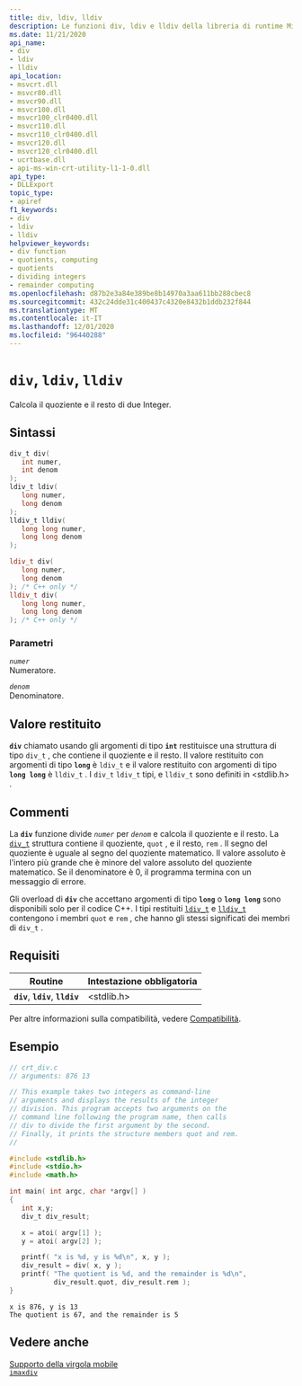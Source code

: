 ```yaml
---
title: div, ldiv, lldiv
description: Le funzioni div, ldiv e lldiv della libreria di runtime Microsoft C calcolano il quoziente e il resto di due valori integer.
ms.date: 11/21/2020
api_name:
- div
- ldiv
- lldiv
api_location:
- msvcrt.dll
- msvcr80.dll
- msvcr90.dll
- msvcr100.dll
- msvcr100_clr0400.dll
- msvcr110.dll
- msvcr110_clr0400.dll
- msvcr120.dll
- msvcr120_clr0400.dll
- ucrtbase.dll
- api-ms-win-crt-utility-l1-1-0.dll
api_type:
- DLLExport
topic_type:
- apiref
f1_keywords:
- div
- ldiv
- lldiv
helpviewer_keywords:
- div function
- quotients, computing
- quotients
- dividing integers
- remainder computing
ms.openlocfilehash: d87b2e3a84e389be8b14970a3aa611bb288cbec8
ms.sourcegitcommit: 432c24dde31c400437c4320e8432b1ddb232f844
ms.translationtype: MT
ms.contentlocale: it-IT
ms.lasthandoff: 12/01/2020
ms.locfileid: "96440288"
---
```

# <a name="div-ldiv-lldiv"></a>`div`, `ldiv`, `lldiv`

Calcola il quoziente e il resto di due Integer.

## <a name="syntax"></a>Sintassi

```C
div_t div(
   int numer,
   int denom
);
ldiv_t ldiv(
   long numer,
   long denom
);
lldiv_t lldiv(
   long long numer,
   long long denom
);
```

```cpp
ldiv_t div(
   long numer,
   long denom
); /* C++ only */
lldiv_t div(
   long long numer,
   long long denom
); /* C++ only */
```

### <a name="parameters"></a>Parametri

*`numer`*\
Numeratore.

*`denom`*\
Denominatore.

## <a name="return-value"></a>Valore restituito

**`div`** chiamato usando gli argomenti di tipo **`int`** restituisce una struttura di tipo `div_t` , che contiene il quoziente e il resto. Il valore restituito con argomenti di tipo **`long`** è `ldiv_t` e il valore restituito con argomenti di tipo **`long long`** è `lldiv_t` . I `div_t` `ldiv_t` tipi, e `lldiv_t` sono definiti in \<stdlib.h> .

## <a name="remarks"></a>Commenti

La **`div`** funzione divide *`numer`* per *`denom`* e calcola il quoziente e il resto. La [`div_t`](../../c-runtime-library/standard-types.md) struttura contiene il quoziente, `quot` , e il resto, `rem` . Il segno del quoziente è uguale al segno del quoziente matematico. Il valore assoluto è l'intero più grande che è minore del valore assoluto del quoziente matematico. Se il denominatore è 0, il programma termina con un messaggio di errore.

Gli overload di **`div`** che accettano argomenti di tipo **`long`** o **`long long`** sono disponibili solo per il codice C++. I tipi restituiti [`ldiv_t`](../../c-runtime-library/standard-types.md) e [`lldiv_t`](../../c-runtime-library/standard-types.md) contengono i membri `quot` e `rem` , che hanno gli stessi significati dei membri di `div_t` .

## <a name="requirements"></a>Requisiti

| Routine | Intestazione obbligatoria |
|--|--|
| **`div`**, **`ldiv`**, **`lldiv`** | \<stdlib.h> |

Per altre informazioni sulla compatibilità, vedere [Compatibilità](../../c-runtime-library/compatibility.md).

## <a name="example"></a>Esempio

```C
// crt_div.c
// arguments: 876 13

// This example takes two integers as command-line
// arguments and displays the results of the integer
// division. This program accepts two arguments on the
// command line following the program name, then calls
// div to divide the first argument by the second.
// Finally, it prints the structure members quot and rem.
//

#include <stdlib.h>
#include <stdio.h>
#include <math.h>

int main( int argc, char *argv[] )
{
   int x,y;
   div_t div_result;

   x = atoi( argv[1] );
   y = atoi( argv[2] );

   printf( "x is %d, y is %d\n", x, y );
   div_result = div( x, y );
   printf( "The quotient is %d, and the remainder is %d\n",
           div_result.quot, div_result.rem );
}
```

```Output
x is 876, y is 13
The quotient is 67, and the remainder is 5
```

## <a name="see-also"></a>Vedere anche

[Supporto della virgola mobile](../../c-runtime-library/floating-point-support.md)\
[`imaxdiv`](imaxdiv.md)
